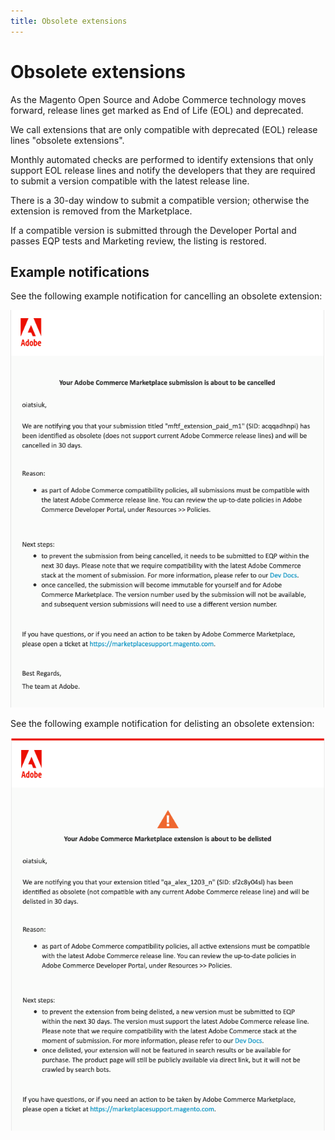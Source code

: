 ```yaml
---
title: Obsolete extensions
---
```


# Obsolete extensions

As the Magento Open Source and Adobe Commerce technology moves forward, release lines get marked as End of Life (EOL) and deprecated.

We call extensions that are only compatible with deprecated (EOL) release lines "obsolete extensions".

Monthly automated checks are performed to identify extensions that only support EOL release lines and notify the developers that they are required to submit a version compatible with the latest release line.

There is a 30-day window to submit a compatible version; otherwise the extension is removed from the Marketplace.

If a compatible version is submitted through the Developer Portal and passes EQP tests and Marketing review, the listing is restored.

## Example notifications

See the following example notification for cancelling an obsolete extension:

![Example delisting notification from the marketplace](../../_images/obsolete-cancelled.png)

See the following example notification for delisting an obsolete extension:

![Example delisting notification from the marketplace](../../_images/obsolete-delisted.png)
